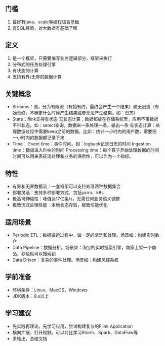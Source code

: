## 门槛
1. 最好有java、scale等编程语言基础
2. 有SQL经验，对大数据有基础了解

## 定义
1. 是一个框架，只需要编写业务逻辑部分，框架来执行
2. 分布式的任务处理引擎
3. 有状态的计算
4. 支持有界/无界的数据计算

## 关键概念
- Streams：流，分为有限流（有始有终，最终会产生一个结果）和无限流（有始无终，不确定什么时候产生结果或者无法产生结果。如：日志）
- State：flink支持有状态
无状态计算：数据都放在存储系统里，应用不带数据不带状态。如：select查询，数据来一条处理一条，输出一条
有状态计算：处理数据过程中需要keep之前的数据，比如：统计一小时内的用户数，需要把一小时内的数据都记录下来
- Time：
Event time：事件时间。如：logback记录日志的时间
Ingestion time：数据进入flink的时间
Processing time：每个算子开始处理数据的时间
时间可以用来表征流处理和业务的滞后性，可以作为一个指标。

## 特性
- 有界和无界数据流：一套框架可以支持处理两种数据集合
- 部署灵活：支持多种部署方式，包括yarm、k8s
- 极高可伸缩性：峰值达17亿条/s，无需任何业务语义调整
- 极致流式处理性能：本地状态存取，极致性能优化

## 适用场景
- Periodic ETL：数据搬运过程中，做一定的清洗和处理。场景如：构建实时数仓
- Data Pipeline：数据分析。场景如：淘宝的实时搜索引擎，商家上架一个商品，秒级就可以搜索到
- Data Driven：复杂的事件处理。场景如：构建风控系统

## 学前准备
- 环境条件：Linux、MacOS、Windows
- JDK版本：8.x以上

## 学习建议
- 先实践再理论。先学习应用，尝试构建复杂的Flink Application
- 横向扩展，打开视野。可以对比学习Storm、Spark、DataFlow等
- 多输出，总结文档